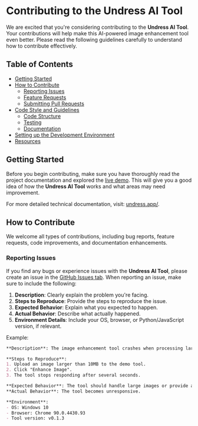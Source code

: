 # Contributing to the Undress AI Tool

We are excited that you're considering contributing to the **Undress AI Tool**. Your contributions will help make this AI-powered image enhancement tool even better. Please read the following guidelines carefully to understand how to contribute effectively.

## Table of Contents

- [Getting Started](#getting-started)
- [How to Contribute](#how-to-contribute)
  - [Reporting Issues](#reporting-issues)
  - [Feature Requests](#feature-requests)
  - [Submitting Pull Requests](#submitting-pull-requests)
- [Code Style and Guidelines](#code-style-and-guidelines)
  - [Code Structure](#code-structure)
  - [Testing](#testing)
  - [Documentation](#documentation)
- [Setting up the Development Environment](#setting-up-the-development-environment)
- [Resources](#resources)

## Getting Started

Before you begin contributing, make sure you have thoroughly read the project documentation and explored the [live demo](https://undress.app/github2). This will give you a good idea of how the **Undress AI Tool** works and what areas may need improvement.

For more detailed technical documentation, visit: [undress.app/](https://undress.app/github2).

## How to Contribute

We welcome all types of contributions, including bug reports, feature requests, code improvements, and documentation enhancements.

### Reporting Issues

If you find any bugs or experience issues with the **Undress AI Tool**, please create an issue in the [GitHub Issues tab](https://github.com/your-repo-name/issues). When reporting an issue, make sure to include the following:

1. **Description**: Clearly explain the problem you're facing.
2. **Steps to Reproduce**: Provide the steps to reproduce the issue.
3. **Expected Behavior**: Explain what you expected to happen.
4. **Actual Behavior**: Describe what actually happened.
5. **Environment Details**: Include your OS, browser, or Python/JavaScript version, if relevant.

Example:

```markdown
**Description**: The image enhancement tool crashes when processing large files.

**Steps to Reproduce**:
1. Upload an image larger than 10MB to the demo tool.
2. Click "Enhance Image".
3. The tool stops responding after several seconds.

**Expected Behavior**: The tool should handle large images or provide an appropriate error message.
**Actual Behavior**: The tool becomes unresponsive.

**Environment**: 
- OS: Windows 10
- Browser: Chrome 90.0.4430.93
- Tool version: v0.1.3
